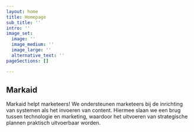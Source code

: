 ```yaml
---
layout: home
title: Homepage
sub_title: ''
intro: ''
image_set:
  image: ''
  image_medium: ''
  image_large: ''
  alternative_text: ''
pageSections: []

---
```

## Markaid

Markaid helpt marketeers! We ondersteunen marketeers bij de inrichting van systemen als het invoeren van content. Hiermee slaan we een brug tussen technologie en marketing, waardoor het uitvoeren van strategische plannen praktisch uitvoerbaar worden.